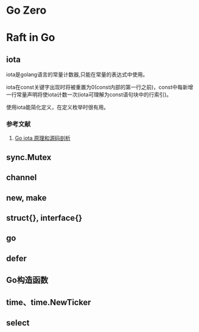 # Go Zero

# Raft in Go

## iota

iota是golang语言的常量计数器,只能在常量的表达式中使用。

iota在const关键字出现时将被重置为0(const内部的第一行之前)，const中每新增一行常量声明将使iota计数一次(iota可理解为const语句块中的行索引)。

使用iota能简化定义，在定义枚举时很有用。

### 参考文献

1. [Go iota 原理和源码剖析](https://www.lgolang.com/articles/74)

## sync.Mutex

## channel

## new, make

## struct{}, interface{}

## go

## defer

## Go构造函数

## time、time.NewTicker

## select
